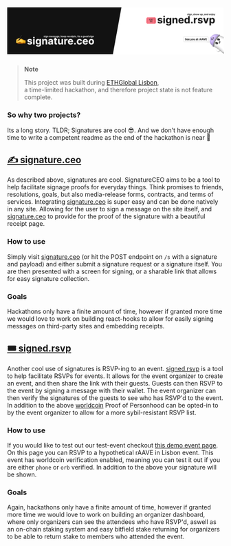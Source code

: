 <h1><a href="signature.ceo"><img src=".github/banner.png" alt="signature.ceo / signed.rsvp"></a></h1>

> **Note**
>
> This project was built during [ETHGlobal Lisbon](https://wagmi.sh/),<br />
> a time-limited hackathon, and therefore project state is not feature complete.

### So why two projects?

Its a long story. TLDR; Signatures are cool 😎. And we don't have enough time to write a competent readme as the end of the hackathon is near 🙈

<h2><a href="https://signature.ceo" target="_blank">✍️ signature.ceo</a></h2>

As described above, signatures are cool. SignatureCEO aims to be a tool to help facilitate signage proofs for everyday things. Think promises to friends, resolutions, goals, but also media-release forms, contracts, and terms of services. Integrating [signature.ceo](signature.ceo) is super easy and can be done natively in any site. Allowing for the user to sign a message on the site itself, and [signature.ceo](signature.ceo) to provide for the proof of the signature with a beautiful receipt page.

### How to use

Simply visit [signature.ceo](signature.ceo) (or hit the POST endpoint on `/s` with a signature and payload) and either submit a signature request or a signature itself. You are then presented with a screen for signing, or a sharable link that allows for easy signature collection.

### Goals

Hackathons only have a finite amount of time, however if granted more time we would love to work on building react-hooks to allow for easily signing messages on third-party sites and embedding receipts.

<h2><a href="https://signed.rsvp" target="_blank">🎟️ signed.rsvp</a></h2>

Another cool use of signatures is RSVP-ing to an event. [signed.rsvp](signed.rsvp) is a tool to help facilitate RSVPs for events. It allows for the event organizer to create an event, and then share the link with their guests. Guests can then RSVP to the event by signing a message with their wallet. The event organizer can then verify the signatures of the guests to see who has RSVP'd to the event. In addition to the above [worldcoin](worldcoin.org) Proof of Personhood can be opted-in to by the event organizer to allow for a more sybil-resistant RSVP list.

### How to use

If you would like to test out our test-event checkout [this demo event page](https://signed.rsvp/e/123456789). On this page you can RSVP to a hypothetical rAAVE in Lisbon event. This event has worldcoin verification enabled, meaning you can test it out if you are either `phone` or `orb` verified. In addition to the above your signature will be shown.

### Goals

Again, hackathons only have a finite amount of time, however if granted more time we would love to work on building an organizer dashboard, where only organizers can see the attendees who have RSVP'd, aswell as an on-chain staking system and easy bitfield stake returning for organizers to be able to return stake to members who attended the event.

